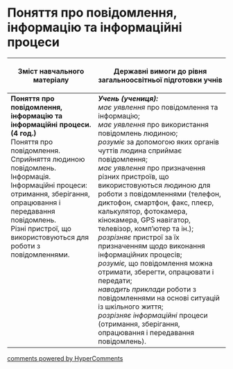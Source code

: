 <div id="hypercomments_widget" class="js-hypercomments-widget invisible"></div>

Поняття про повідомлення, інформацію та інформаційні процеси
=============================================

<table>
<thead>
  <tr>
    <th width="40%" align="center"><p>Зміст навчального матеріалу</p></td>
    <th width="60%" align="center"><p>Державні вимоги до рівня загальноосвітньої підготовки учнів</p></td>
  </tr>
</thead>
<tbody>
  <tr>
    <td width="40%" style="vertical-align:top !important;">
    <b>Поняття про повідомлення, інформацію та інформаційні процеси. (4 год.)</b><br>
    Поняття про повідомлення. Сприйняття людиною повідомлень. Інформація.<br>
    Інформаційні процеси: отримання, зберігання, опрацювання і передавання повідомлень.<br>
    Різні пристрої, що використовуються для роботи з повідомленнями.
    </td>
    <td width="60%" style="vertical-align:top !important;">
    <i><b>Учень (учениця):</b></i><br>
	<i>має уявлення</i> про повідомлення та інформацію;<br>
  <i>має уявлення</i> про використання повідомлень людиною;<br>
	<i>розуміє</i> за допомогою яких органів чуттів людина сприймає повідомлення;<br>
  <i>має уявлення</i> про призначення різних пристроїв, що використовуються людиною для роботи з повідомленнями (телефон, диктофон, смартфон, факс, плеєр, калькулятор, фотокамера, кінокамера, GPS навігатор, телевізор, комп’ютер та ін.);<br>
	<i>розрізняє</i> пристрої за їх призначенням щодо виконання інформаційних процесів;<br>
	<i>розуміє,</i> що повідомлення можна отримати, зберегти, опрацювати і передати;<br>
  <i>наводить приклади</i> роботи з повідомленнями на основі ситуацій із шкільного життя;<br>
  <i>розрізняє інформаційні</i> процеси (отримання, зберігання, опрацювання і передавання повідомлень).<br>
	</td>
  </tr>
</tbody>
</table>

<div class="js-hypercomments-container">
<a href="http://hypercomments.com" class="hc-link" title="comments widget">comments powered by HyperComments</a>
</div>